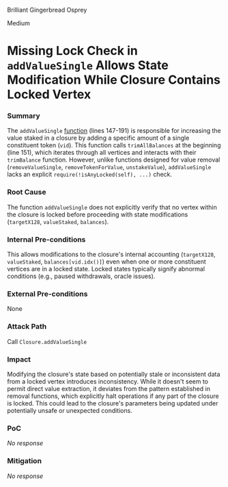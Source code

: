 Brilliant Gingerbread Osprey

Medium

# Missing Lock Check in `addValueSingle` Allows State Modification While Closure Contains Locked Vertex

### Summary

The `addValueSingle` [function](https://github.com/sherlock-audit/2025-04-burve/blob/main/Burve/src/multi/closure/Closure.sol#L147) (lines 147-191) is responsible for increasing the value staked in a closure by adding a specific amount of a single constituent token (`vid`). This function calls `trimAllBalances` at the beginning (line 151), which iterates through all vertices and interacts with their `trimBalance` function. However, unlike functions designed for value removal (`removeValueSingle`, `removeTokenForValue`, `unstakeValue`), `addValueSingle` lacks an explicit `require(!isAnyLocked(self), ...)` check.

### Root Cause

The function `addValueSingle` does not explicitly verify that no vertex within the closure is locked before proceeding with state modifications (`targetX128`, `valueStaked`, `balances`).

### Internal Pre-conditions

This allows modifications to the closure's internal accounting (`targetX128`, `valueStaked`, `balances[vid.idx()]`) even when one or more constituent vertices are in a locked state. Locked states typically signify abnormal conditions (e.g., paused withdrawals, oracle issues). 

### External Pre-conditions

None

### Attack Path

Call `Closure.addValueSingle`

### Impact

Modifying the closure's state based on potentially stale or inconsistent data from a locked vertex introduces inconsistency. While it doesn't seem to permit direct value extraction, it deviates from the pattern established in removal functions, which explicitly halt operations if any part of the closure is locked. This could lead to the closure's parameters being updated under potentially unsafe or unexpected conditions.

### PoC

_No response_

### Mitigation

_No response_